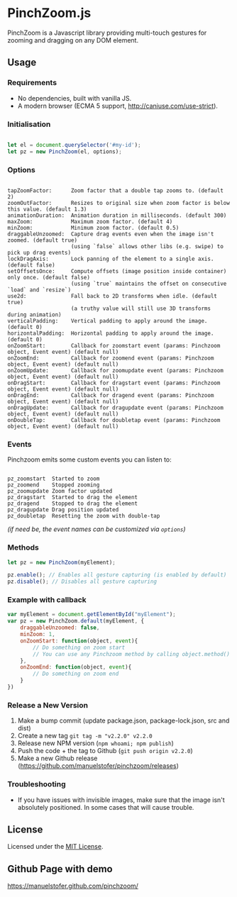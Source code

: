 # PinchZoom.js

PinchZoom is a Javascript library providing multi-touch gestures for zooming and dragging on any DOM element.

## Usage

### Requirements
* No dependencies, built with vanilla JS.
* A modern browser (ECMA 5 support, http://caniuse.com/use-strict).

### Initialisation

```Javascript

let el = document.querySelector('#my-id');
let pz = new PinchZoom(el, options);

```

### Options

```Text

tapZoomFactor:      Zoom factor that a double tap zooms to. (default 2)
zoomOutFactor:      Resizes to original size when zoom factor is below this value. (default 1.3)
animationDuration:  Animation duration in milliseconds. (default 300)
maxZoom:            Maximum zoom factor. (default 4)
minZoom:            Minimum zoom factor. (default 0.5)
draggableUnzoomed:  Capture drag events even when the image isn't zoomed. (default true)
                    (using `false` allows other libs (e.g. swipe) to pick up drag events)
lockDragAxis:       Lock panning of the element to a single axis. (default false)
setOffsetsOnce:     Compute offsets (image position inside container) only once. (default false)
                    (using `true` maintains the offset on consecutive `load` and `resize`)
use2d:              Fall back to 2D transforms when idle. (default true)
                    (a truthy value will still use 3D transforms during animation)
verticalPadding:    Vertical padding to apply around the image. (default 0)
horizontalPadding:  Horizontal padding to apply around the image. (default 0)
onZoomStart:        Callback for zoomstart event (params: Pinchzoom object, Event event) (default null)
onZoomEnd:          Callback for zoomend event (params: Pinchzoom object, Event event) (default null)
onZoomUpdate:       Callback for zoomupdate event (params: Pinchzoom object, Event event) (default null)
onDragStart:        Callback for dragstart event (params: Pinchzoom object, Event event) (default null)
onDragEnd:          Callback for dragend event (params: Pinchzoom object, Event event) (default null)
onDragUpdate:       Callback for dragupdate event (params: Pinchzoom object, Event event) (default null)
onDoubleTap:        Callback for doubletap event (params: Pinchzoom object, Event event) (default null)
```

### Events

Pinchzoom emits some custom events you can listen to:

```Text

pz_zoomstart  Started to zoom
pz_zoomend    Stopped zooming
pz_zoomupdate Zoom factor updated
pz_dragstart  Started to drag the element
pz_dragend    Stopped to drag the element
pz_dragupdate Drag position updated
pz_doubletap  Resetting the zoom with double-tap

```

_(if need be, the event names can be customized via `options`)_

### Methods

```Javascript
let pz = new PinchZoom(myElement);

pz.enable(); // Enables all gesture capturing (is enabled by default)
pz.disable(); // Disables all gesture capturing

```

### Example with callback

```Javascript
var myElement = document.getElementById("myElement");
var pz = new PinchZoom.default(myElement, {
    draggableUnzoomed: false,
    minZoom: 1,
    onZoomStart: function(object, event){
        // Do something on zoom start
        // You can use any Pinchzoom method by calling object.method()
    },
    onZoomEnd: function(object, event){
        // Do something on zoom end
    }
})
```

### Release a New Version

1. Make a bump commit (update package.json, package-lock.json, src and dist)
2. Create a new tag `git tag -m "v2.2.0" v2.2.0`
3. Release new NPM version (`npm whoami; npm publish`)
4. Push the code + the tag to Github (`git push origin v2.2.0`)
4. Make a new Github release (https://github.com/manuelstofer/pinchzoom/releases)

### Troubleshooting

- If you have issues with invisible images, make sure that the image isn't absolutely positioned.
  In some cases that will cause trouble.

## License

Licensed under the [MIT License](http://opensource.org/licenses/MIT).

## Github Page with demo

https://manuelstofer.github.com/pinchzoom/
